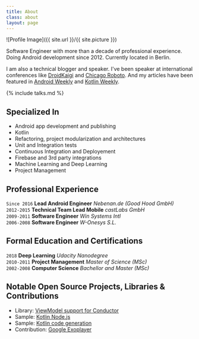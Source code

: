 ```yaml
---
title: About
class: about
layout: page
---
```

![Profile Image]({{ site.url }}/{{ site.picture }})

Software Engineer with more than a decade of professional experience.
Doing Android development since 2012. Currently located in Berlin.

I am also a technical blogger and speaker.
I've been speaker at international conferences like
[DroidKaigi](https://droidkaigi.jp) and
[Chicago Roboto](https://chicagoroboto.com/).
And my articles have
been featured in [Android Weekly](http://androidweekly.net/) and [Kotlin Weekly](http://www.kotlinweekly.net/).

{% include talks.md %}

<h2>Specialized In</h2>

<ul class="skill-list">
  <li>Android app development and publishing</li>
  <li>Kotlin</li>
  <li>Refactoring, project modularization and architectures</li>
  <li>Unit and Integration tests</li>
  <li>Continuous Integration and Deployement</li>
  <li>Firebase and 3rd party integrations</li>
  <li>Machine Learning and Deep Learning</li>
  <li>Project Management</li>
</ul>

## Professional Experience

`Since 2016` **Lead Android Engineer** _Nebenan.de (Good Hood GmbH)_<br/>
`2012-2015` **Technical Team Lead Mobile** _castLabs GmbH_<br/>
`2009-2011` **Software Engineer** _Win Systems Intl_<br/>
`2006-2008` **Software Engineer** _W-Onesys S.L._

## Formal Education and Certifications

`2018` **Deep Learning** _Udacity Nanodegree_<br/>
`2010-2011` **Project Management** _Master of Science (MSc)_<br/>
`2002-2008` **Computer Science** _Bachellor and Master (MSc)_

<h2>Notable Open Source Projects, Libraries & Contributions</h2>

<ul>
  <li>Library: <a href="https://github.com/miquelbeltran/conductor-viewmodel">ViewModel support for Conductor</a></li>
  <li>Sample: <a href="https://github.com/miquelbeltran/kotlin-node.js">Kotlin Node.js</a></li>
  <li>Sample: <a href="https://github.com/miquelbeltran/kotlin-code-gen-sample">Kotlin code generation</a></li>
  <li>Contribution: <a href="https://github.com/google/ExoPlayer/commits?author=miquelbeltran">Google Exoplayer</a></li>
</ul>

